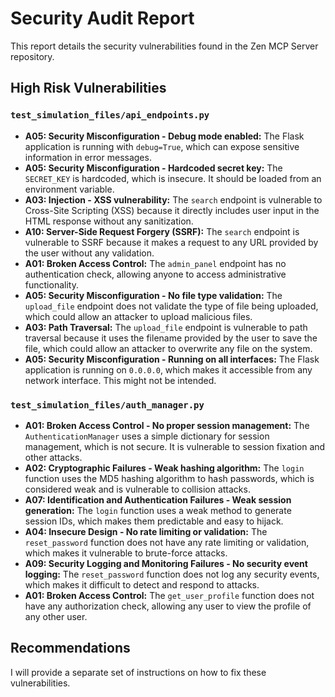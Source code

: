 # Security Audit Report

This report details the security vulnerabilities found in the Zen MCP Server repository.

## High Risk Vulnerabilities

### `test_simulation_files/api_endpoints.py`

*   **A05: Security Misconfiguration - Debug mode enabled:** The Flask application is running with `debug=True`, which can expose sensitive information in error messages.
*   **A05: Security Misconfiguration - Hardcoded secret key:** The `SECRET_KEY` is hardcoded, which is insecure. It should be loaded from an environment variable.
*   **A03: Injection - XSS vulnerability:** The `search` endpoint is vulnerable to Cross-Site Scripting (XSS) because it directly includes user input in the HTML response without any sanitization.
*   **A10: Server-Side Request Forgery (SSRF):** The `search` endpoint is vulnerable to SSRF because it makes a request to any URL provided by the user without any validation.
*   **A01: Broken Access Control:** The `admin_panel` endpoint has no authentication check, allowing anyone to access administrative functionality.
*   **A05: Security Misconfiguration - No file type validation:** The `upload_file` endpoint does not validate the type of file being uploaded, which could allow an attacker to upload malicious files.
*   **A03: Path Traversal:** The `upload_file` endpoint is vulnerable to path traversal because it uses the filename provided by the user to save the file, which could allow an attacker to overwrite any file on the system.
*   **A05: Security Misconfiguration - Running on all interfaces:** The Flask application is running on `0.0.0.0`, which makes it accessible from any network interface. This might not be intended.

### `test_simulation_files/auth_manager.py`

*   **A01: Broken Access Control - No proper session management:** The `AuthenticationManager` uses a simple dictionary for session management, which is not secure. It is vulnerable to session fixation and other attacks.
*   **A02: Cryptographic Failures - Weak hashing algorithm:** The `login` function uses the MD5 hashing algorithm to hash passwords, which is considered weak and is vulnerable to collision attacks.
*   **A07: Identification and Authentication Failures - Weak session generation:** The `login` function uses a weak method to generate session IDs, which makes them predictable and easy to hijack.
*   **A04: Insecure Design - No rate limiting or validation:** The `reset_password` function does not have any rate limiting or validation, which makes it vulnerable to brute-force attacks.
*   **A09: Security Logging and Monitoring Failures - No security event logging:** The `reset_password` function does not log any security events, which makes it difficult to detect and respond to attacks.
*   **A01: Broken Access Control:** The `get_user_profile` function does not have any authorization check, allowing any user to view the profile of any other user.

## Recommendations

I will provide a separate set of instructions on how to fix these vulnerabilities.
